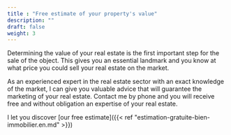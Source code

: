 ```yaml
---
title : "Free estimate of your property's value"
description: ""
draft: false
weight: 3
---
```


Determining the value of your real estate is the first important step for the sale of the object. This gives you an essential landmark and you know at what price you could sell your real estate on the market.

As an experienced expert in the real estate sector with an exact knowledge of the market, I can give you valuable advice that will guarantee the marketing of your real estate. Contact me by phone and you will receive free and without obligation an expertise of your real estate.

I let you discover [our free estimate]({{< ref "estimation-gratuite-bien-immobilier.en.md" >}})


